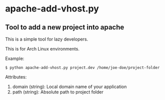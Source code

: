 # apache-add-vhost.py
## Tool to add a new project into apache

This is a simple tool for lazy developers.

This is for Arch Linux environments.

Example:

    $ python apache-add-vhost.py project.dev /home/joe-doe/project-folder

Attributes:

1. domain (string): Local domain name of your application
2. path   (string): Absolute path to project folder
